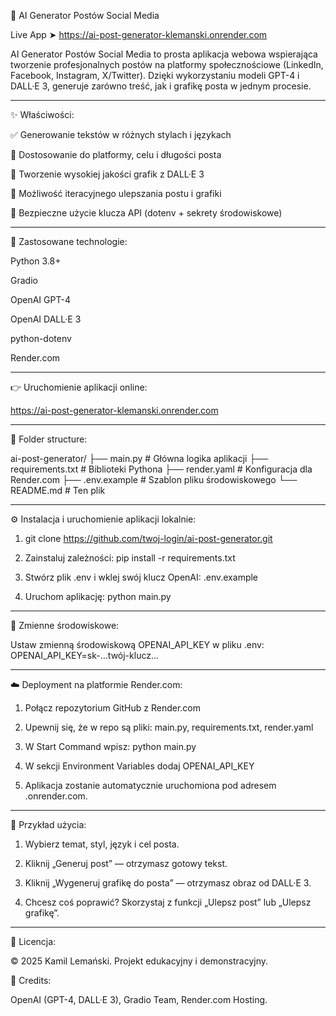 📱 AI Generator Postów Social Media

Live App ➤ https://ai-post-generator-klemanski.onrender.com

AI Generator Postów Social Media to prosta aplikacja webowa wspierająca tworzenie profesjonalnych postów na platformy społecznościowe (LinkedIn, Facebook, Instagram, X/Twitter). Dzięki wykorzystaniu modeli GPT-4 i DALL·E 3, generuje zarówno treść, jak i grafikę posta w jednym procesie.

------------
✨ Właściwości:

✅ Generowanie tekstów w różnych stylach i językach

🎯 Dostosowanie do platformy, celu i długości posta

🎨 Tworzenie wysokiej jakości grafik z DALL·E 3

🔁 Możliwość iteracyjnego ulepszania postu i grafiki

🔐 Bezpieczne użycie klucza API (dotenv + sekrety środowiskowe)

-------------
🧪 Zastosowane technologie:

Python 3.8+

Gradio

OpenAI GPT-4

OpenAI DALL·E 3

python-dotenv

Render.com

------------
👉 Uruchomienie aplikacji online:

https://ai-post-generator-klemanski.onrender.com

------------
📂 Folder structure:

ai-post-generator/
├── main.py              # Główna logika aplikacji
├── requirements.txt     # Biblioteki Pythona
├── render.yaml          # Konfiguracja dla Render.com
├── .env.example         # Szablon pliku środowiskowego
└── README.md            # Ten plik

------------
⚙️ Instalacja i uruchomienie aplikacji lokalnie:

1. git clone https://github.com/twoj-login/ai-post-generator.git

2. Zainstaluj zależności: pip install -r requirements.txt

3. Stwórz plik .env i wklej swój klucz OpenAI: .env.example

4. Uruchom aplikację: python main.py

------------
🔐 Zmienne środowiskowe:

Ustaw zmienną środowiskową OPENAI_API_KEY w pliku .env:
OPENAI_API_KEY=sk-...twój-klucz...

------------
☁️ Deployment na platformie Render.com:

1. Połącz repozytorium GitHub z Render.com
   
2. Upewnij się, że w repo są pliki: main.py, requirements.txt, render.yaml
   
3. W Start Command wpisz: python main.py
   
4. W sekcji Environment Variables dodaj OPENAI_API_KEY
   
5. Aplikacja zostanie automatycznie uruchomiona pod adresem .onrender.com.

------------
📌 Przykład użycia:

1. Wybierz temat, styl, język i cel posta.

2. Kliknij „Generuj post” — otrzymasz gotowy tekst.

3. Kliknij „Wygeneruj grafikę do posta” — otrzymasz obraz od DALL·E 3.

4. Chcesz coś poprawić? Skorzystaj z funkcji „Ulepsz post” lub „Ulepsz grafikę”.

------------
📝 Licencja:

© 2025 Kamil Lemański. Projekt edukacyjny i demonstracyjny.

🙏 Credits:

OpenAI (GPT-4, DALL·E 3), 
Gradio Team, 
Render.com Hosting.
